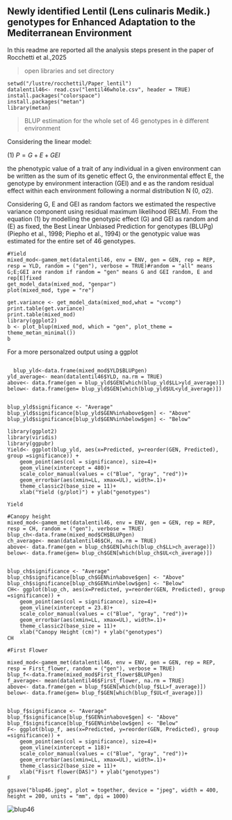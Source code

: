 
## Newly identified Lentil (Lens culinaris Medik.) genotypes for Enhanced Adaptation to the Mediterranean Environment 
In this readme are reported all the analysis steps present in the paper of Rocchetti et al.,2025

> open libraries and set directory
```
setwd("/lustre/rocchettil/Paper_lentil")
datalentil46<- read.csv("lentil46whole.csv", header = TRUE)
install.packages("colorspace")
install.packages("metan")
library(metan)
```

> BLUP estimation for the whole set of 46 genotypes in è different environment

Considering the linear model:

 (1) $P = G + E + GEI$
 
the phenotypic value of a trait of any individual in a given environment can be written as the sum of its genetic effect G, the environmental effect E, the genotype by environment interaction (GEI) and e as the random residual effect within each environment following a normal distribution N (0, σ2).

Considering G, E and GEI as random factors we estimated the respective variance component using residual maximum likelihood (RELM).
From the equation (1) by modelling the genotypic effect (G) and GEI as random and (E) as fixed, the Best Linear Unbiased Prediction for genotypes (BLUPg) (Piepho et al., 1998; Piepho et al., 1994) or the genotypic value was estimated for the entire set of 46 genotypes.  
```
#Yield
mixed_mod<-gamem_met(datalentil46, env = ENV, gen = GEN, rep = REP, resp = YLD, random = ("gen"), verbose = TRUE)#random = "all" means G;E;GEI are random if random = "gen" means G and GEI random, E and rep[E]fixed 
get_model_data(mixed_mod, "genpar")
plot(mixed_mod, type = "re")

get.variance <- get_model_data(mixed_mod,what = "vcomp")
print.table(get.variance)
print.table(mixed_mod)
library(ggplot2)
b <- plot_blup(mixed_mod, which = "gen", plot_theme = theme_metan_minimal())
b
```
For a more personalzed output using a ggplot
```

  blup_yld<-data.frame(mixed_mod$YLD$BLUPgen)
yld_average<- mean(datalentil46$YLD, na.rm = TRUE)
above<- data.frame(gen = blup_yld$GEN[which(blup_yld$LL>yld_average)])
below<- data.frame(gen= blup_yld$GEN[which(blup_yld$UL<yld_average)])


blup_yld$significance <- "Average"
blup_yld$significance[blup_yld$GEN%in%above$gen] <- "Above"
blup_yld$significance[blup_yld$GEN%in%below$gen] <- "Below"

library(ggplot2)
library(viridis)
library(ggpubr)
Yield<- ggplot(blup_yld, aes(x=Predicted, y=reorder(GEN, Predicted), group =significance)) + 
    geom_point(aes(col = significance), size=4)+
    geom_vline(xintercept = 480)+
    scale_color_manual(values = c("Blue", "gray", "red"))+
    geom_errorbar(aes(xmin=LL, xmax=UL), width=.1)+
    theme_classic2(base_size = 11)+
    xlab("Yield (g/plot)") + ylab("genotypes")

Yield

#Canopy height
mixed_mod<-gamem_met(datalentil46, env = ENV, gen = GEN, rep = REP, resp = CH, random = ("gen"), verbose = TRUE)
blup_ch<-data.frame(mixed_mod$CH$BLUPgen)
ch_average<- mean(datalentil46$CH, na.rm = TRUE)
above<- data.frame(gen = blup_ch$GEN[which(blup_ch$LL>ch_average)])
below<- data.frame(gen= blup_ch$GEN[which(blup_ch$UL<ch_average)])


blup_ch$significance <- "Average"
blup_ch$significance[blup_ch$GEN%in%above$gen] <- "Above"
blup_ch$significance[blup_ch$GEN%in%below$gen] <- "Below"
CH<- ggplot(blup_ch, aes(x=Predicted, y=reorder(GEN, Predicted), group =significance)) + 
    geom_point(aes(col = significance), size=4)+
    geom_vline(xintercept = 23.8)+
    scale_color_manual(values = c("Blue", "gray", "red"))+
    geom_errorbar(aes(xmin=LL, xmax=UL), width=.1)+
    theme_classic2(base_size = 11)+
    xlab("Canopy Height (cm)") + ylab("genotypes")
CH

#First Flower

mixed_mod<-gamem_met(datalentil46, env = ENV, gen = GEN, rep = REP, resp = First_flower, random = ("gen"), verbose = TRUE)
blup_f<-data.frame(mixed_mod$First_flower$BLUPgen)
f_average<- mean(datalentil46$First_flower, na.rm = TRUE)
above<- data.frame(gen = blup_f$GEN[which(blup_f$LL>f_average)])
below<- data.frame(gen= blup_f$GEN[which(blup_f$UL<f_average)])


blup_f$significance <- "Average"
blup_f$significance[blup_f$GEN%in%above$gen] <- "Above"
blup_f$significance[blup_f$GEN%in%below$gen] <- "Below"
F<- ggplot(blup_f, aes(x=Predicted, y=reorder(GEN, Predicted), group =significance)) + 
    geom_point(aes(col = significance), size=4)+
    geom_vline(xintercept = 118)+
    scale_color_manual(values = c("Blue", "gray", "red"))+
    geom_errorbar(aes(xmin=LL, xmax=UL), width=.1)+
    theme_classic2(base_size = 11)+
    xlab("Fisrt flower(DAS)") + ylab("genotypes")
F

ggsave("blup46.jpeg", plot = together, device = "jpeg", width = 400, height = 200, units = "mm", dpi = 1000)

```

![blup46](https://github.com/user-attachments/assets/e391481e-6473-4d72-acfc-51f29bf4c019)



